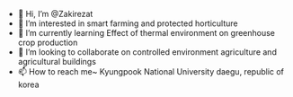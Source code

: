 - 👋 Hi, I’m @Zakirezat
- 👀 I’m interested in smart farming and protected horticulture
- 🌱 I’m currently learning Effect of thermal environment on greenhouse crop production 
- 💞️ I’m looking to collaborate on controlled environment agriculture and agricultural buildings 
- 📫 How to reach me~ Kyungpook National University daegu, republic of korea 

<!---
Zakirezat/Zakirezat is a ✨ special ✨ repository because its `README.md` (this file) appears on your GitHub profile.
You can click the Preview link to take a look at your changes.
--->
